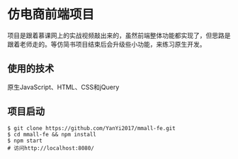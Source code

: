 # **仿电商前端项目**
项目是跟着慕课网上的实战视频敲出来的，虽然前端整体功能都实现了，但思路是跟着老师走的。等仿简书项目结束后会升级些小功能，来练习原生开发。
## **使用的技术**
原生JavaScript、HTML、CSS和jQuery
## **项目启动**
```
$ git clone https://github.com/YanYi2017/mmall-fe.git
$ cd mmall-fe && npm install
$ npm start
# 访问http://localhost:8080/
```